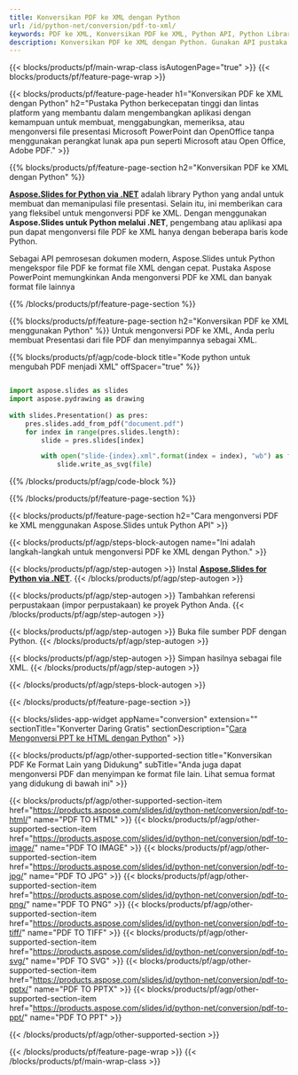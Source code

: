 ```yaml
---
title: Konversikan PDF ke XML dengan Python
url: /id/python-net/conversion/pdf-to-xml/
keywords: PDF ke XML, Konversikan PDF ke XML, Python API, Python Library, PDF, XML
description: Konversikan PDF ke XML dengan Python. Gunakan API pustaka Python untuk mengonversi file PDF ke XML
---
```


{{< blocks/products/pf/main-wrap-class isAutogenPage="true" >}}
{{< blocks/products/pf/feature-page-wrap >}}

{{< blocks/products/pf/feature-page-header h1="Konversikan PDF ke XML dengan Python" h2="Pustaka Python berkecepatan tinggi dan lintas platform yang membantu dalam mengembangkan aplikasi dengan kemampuan untuk membuat, menggabungkan, memeriksa, atau mengonversi file presentasi Microsoft PowerPoint dan OpenOffice tanpa menggunakan perangkat lunak apa pun seperti Microsoft atau Open Office, Adobe PDF." >}}

{{% blocks/products/pf/feature-page-section h2="Konversikan PDF ke XML dengan Python" %}}

[**Aspose.Slides for Python via .NET**](https://products.aspose.com/slides/id/python-net/) adalah library Python yang andal untuk membuat dan memanipulasi file presentasi. Selain itu, ini memberikan cara yang fleksibel untuk mengonversi PDF ke XML. Dengan menggunakan **Aspose.Slides untuk Python melalui .NET**, pengembang atau aplikasi apa pun dapat mengonversi file PDF ke XML hanya dengan beberapa baris kode Python.

Sebagai API pemrosesan dokumen modern, Aspose.Slides untuk Python mengekspor file PDF ke format file XML dengan cepat. Pustaka Aspose PowerPoint memungkinkan Anda mengonversi PDF ke XML dan banyak format file lainnya

{{% /blocks/products/pf/feature-page-section %}}

{{% blocks/products/pf/feature-page-section  h2="Konversikan PDF ke XML menggunakan Python" %}}
Untuk mengonversi PDF ke XML, Anda perlu membuat Presentasi dari file PDF dan menyimpannya sebagai XML.

{{% blocks/products/pf/agp/code-block title="Kode python untuk mengubah PDF menjadi XML" offSpacer="true" %}}

```python

import aspose.slides as slides
import aspose.pydrawing as drawing
        
with slides.Presentation() as pres:
    pres.slides.add_from_pdf("document.pdf")
    for index in range(pres.slides.length):
        slide = pres.slides[index]

        with open("slide-{index}.xml".format(index = index), "wb") as file:
            slide.write_as_svg(file)

```


{{% /blocks/products/pf/agp/code-block %}}

{{% /blocks/products/pf/feature-page-section %}}

{{< blocks/products/pf/feature-page-section  h2="Cara mengonversi PDF ke XML menggunakan Aspose.Slides untuk Python API" >}}

{{< blocks/products/pf/agp/steps-block-autogen name="Ini adalah langkah-langkah untuk mengonversi PDF ke XML dengan Python." >}}

{{< blocks/products/pf/agp/step-autogen >}}
Instal [**Aspose.Slides for Python via .NET**](https://products.aspose.com/slides/id/python-net/).
{{< /blocks/products/pf/agp/step-autogen >}}

{{< blocks/products/pf/agp/step-autogen >}}
Tambahkan referensi perpustakaan (impor perpustakaan) ke proyek Python Anda.
{{< /blocks/products/pf/agp/step-autogen >}}

{{< blocks/products/pf/agp/step-autogen >}}
Buka file sumber PDF dengan Python.
{{< /blocks/products/pf/agp/step-autogen >}}

{{< blocks/products/pf/agp/step-autogen >}}
Simpan hasilnya sebagai file XML.
{{< /blocks/products/pf/agp/step-autogen >}}

{{< /blocks/products/pf/agp/steps-block-autogen >}}

{{< /blocks/products/pf/feature-page-section >}}

{{< blocks/slides-app-widget  appName="conversion" extension="" sectionTitle="Konverter Daring Gratis" sectionDescription="[Cara Mengonversi PPT ke HTML dengan Python](https://products.aspose.com/slides/id/python-net/conversion/ppt-to-html/)" >}}

{{< blocks/products/pf/agp/other-supported-section title="Konversikan PDF Ke Format Lain yang Didukung" subTitle="Anda juga dapat mengonversi PDF dan menyimpan ke format file lain. Lihat semua format yang didukung di bawah ini" >}}

{{< blocks/products/pf/agp/other-supported-section-item href="https://products.aspose.com/slides/id/python-net/conversion/pdf-to-html/" name="PDF TO HTML" >}}
{{< blocks/products/pf/agp/other-supported-section-item href="https://products.aspose.com/slides/id/python-net/conversion/pdf-to-image/" name="PDF TO IMAGE" >}}
{{< blocks/products/pf/agp/other-supported-section-item href="https://products.aspose.com/slides/id/python-net/conversion/pdf-to-jpg/" name="PDF TO JPG" >}}
{{< blocks/products/pf/agp/other-supported-section-item href="https://products.aspose.com/slides/id/python-net/conversion/pdf-to-png/" name="PDF TO PNG" >}}
{{< blocks/products/pf/agp/other-supported-section-item href="https://products.aspose.com/slides/id/python-net/conversion/pdf-to-tiff/" name="PDF TO TIFF" >}}
{{< blocks/products/pf/agp/other-supported-section-item href="https://products.aspose.com/slides/id/python-net/conversion/pdf-to-svg/" name="PDF TO SVG" >}}
{{< blocks/products/pf/agp/other-supported-section-item href="https://products.aspose.com/slides/id/python-net/conversion/pdf-to-pptx/" name="PDF TO PPTX" >}}
{{< blocks/products/pf/agp/other-supported-section-item href="https://products.aspose.com/slides/id/python-net/conversion/pdf-to-ppt/" name="PDF TO PPT" >}}


{{< /blocks/products/pf/agp/other-supported-section >}}

{{< /blocks/products/pf/feature-page-wrap >}}
{{< /blocks/products/pf/main-wrap-class >}}